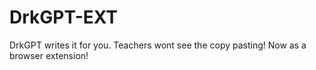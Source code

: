 # DrkGPT-EXT
DrkGPT writes it for you. Teachers wont see the copy pasting! Now as a browser extension!
